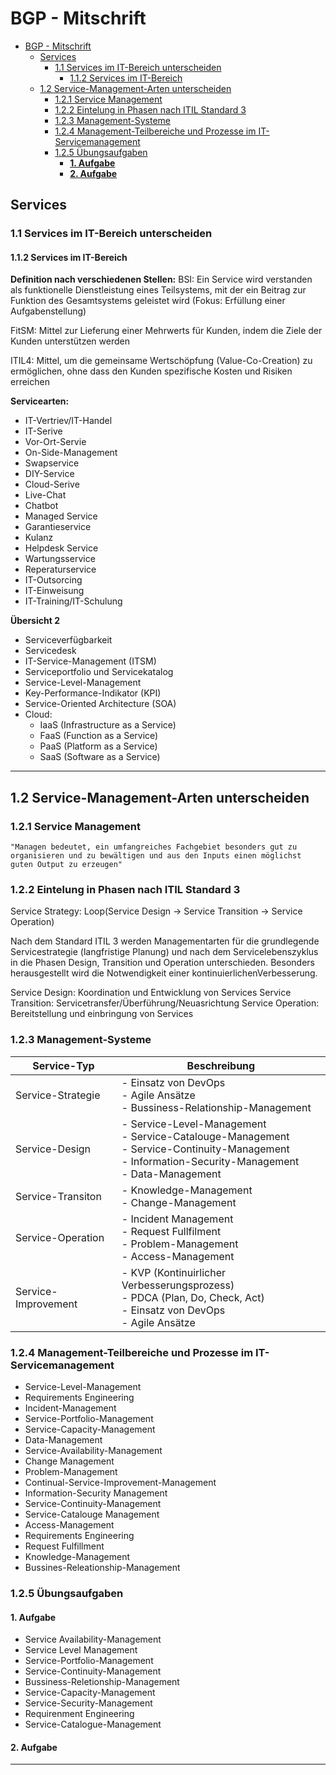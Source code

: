 # BGP - Mitschrift

- [BGP - Mitschrift](#bgp---mitschrift)
  - [Services](#services)
    - [1.1 Services im IT-Bereich unterscheiden](#11-services-im-it-bereich-unterscheiden)
      - [1.1.2 Services im IT-Bereich](#112-services-im-it-bereich)
  - [1.2 Service-Management-Arten unterscheiden](#12-service-management-arten-unterscheiden)
    - [1.2.1 Service Management](#121-service-management)
    - [1.2.2 Eintelung in Phasen nach ITIL Standard 3](#122-eintelung-in-phasen-nach-itil-standard-3)
    - [1.2.3 Management-Systeme](#123-management-systeme)
    - [1.2.4 Management-Teilbereiche und Prozesse im IT-Servicemanagement](#124-management-teilbereiche-und-prozesse-im-it-servicemanagement)
    - [1.2.5 Übungsaufgaben](#125-übungsaufgaben)
      - [**1. Aufgabe**](#1-aufgabe)
      - [**2. Aufgabe**](#2-aufgabe)

## Services

### 1.1 Services im IT-Bereich unterscheiden

#### 1.1.2 Services im IT-Bereich

**Definition nach verschiedenen Stellen:**
BSI: Ein Service wird verstanden als funktionelle Dienstleistung eines Teilsystems, mit der ein Beitrag zur Funktion des Gesamtsystems geleistet wird (Fokus: Erfüllung einer Aufgabenstellung)

FitSM: Mittel zur Lieferung einer Mehrwerts für Kunden, indem die Ziele der Kunden unterstützen werden

ITIL4: Mittel, um die gemeinsame Wertschöpfung (Value-Co-Creation) zu ermöglichen, ohne dass den Kunden spezifische Kosten und Risiken erreichen

**Servicearten:**

- IT-Vertriev/IT-Handel
- IT-Serive
- Vor-Ort-Servie
- On-Side-Management
- Swapservice
- DIY-Service
- Cloud-Serive
- Live-Chat
- Chatbot
- Managed Service
- Garantieservice
- Kulanz
- Helpdesk Service
- Wartungsservice
- Reperaturservice
- IT-Outsorcing
- IT-Einweisung
- IT-Training/IT-Schulung

**Übersicht 2**

- Serviceverfügbarkeit
- Servicedesk
- IT-Service-Management (ITSM)
- Serviceportfolio und Servicekatalog
- Service-Level-Management
- Key-Performance-Indikator (KPI)
- Service-Oriented Architecture (SOA)
- Cloud:
  - IaaS (Infrastructure as a Service)
  - FaaS (Function as a Service)
  - PaaS (Platform as a Service)
  - SaaS (Software as a Service)

---

## 1.2 Service-Management-Arten unterscheiden

### 1.2.1 Service Management

```t
"Managen bedeutet, ein umfangreiches Fachgebiet besonders gut zu organisieren und zu bewältigen und aus den Inputs einen möglichst guten Output zu erzeugen"
```

### 1.2.2 Eintelung in Phasen nach ITIL Standard 3

Service Strategy:
Loop(Service Design -> Service Transition -> Service Operation)

Nach  dem  Standard ITIL  3  werden  Managementarten  für  die  grundlegende  Servicestrategie  (langfristige Planung) und nach dem Servicelebenszyklus in die Phasen Design, Transition und Operation unterschieden. Besonders herausgestellt wird die Notwendigkeit einer kontinuierlichenVerbesserung.

Service Design:     Koordination und Entwicklung von Services
Service Transition: Servicetransfer/Überführung/Neuasrichtung
Service Operation:  Bereitstellung und einbringung von Services

### 1.2.3 Management-Systeme

| Service-Typ         | Beschreibung                                                                                                                                                      |
| ------------------- | ----------------------------------------------------------------------------------------------------------------------------------------------------------------- |
| Service-Strategie   | - Einsatz von DevOps<br />- Agile Ansätze<br />- Bussiness-Relationship-Management                                                                               |
| Service-Design      | - Service-Level-Management<br />- Service-Catalouge-Management<br />- Service-Continuity-Management<br />- Information-Security-Management<br />- Data-Management |
| Service-Transiton   | - Knowledge-Management<br />- Change-Management                                                                                                                   |
| Service-Operation   | - Incident Management<br />- Request Fullfilment<br />- Problem-Management<br />- Access-Management                                                               |
| Service-Improvement | - KVP (Kontinuirlicher Verbesserungsprozess)<br />- PDCA (Plan, Do, Check, Act)<br />- Einsatz von DevOps<br />- Agile Ansätze                                   |

### 1.2.4 Management-Teilbereiche und Prozesse im IT-Servicemanagement

- Service-Level-Management
- Requirements Engineering
- Incident-Management
- Service-Portfolio-Management
- Service-Capacity-Management
- Data-Management
- Service-Availability-Management
- Change Management
- Problem-Management
- Continual-Service-Improvement-Management
- Information-Security Management
- Service-Continuity-Management
- Service-Catalouge Management
- Access-Management
- Requirements Engineering
- Request Fulfillment
- Knowledge-Management
- Bussines-Releationship-Management

### 1.2.5 Übungsaufgaben

#### **1. Aufgabe**

- Service Availability-Management
- Service Level Management
- Service-Portfolio-Management
- Service-Continuity-Management
- Bussiness-Reletionship-Management
- Service-Capacity-Management
- Service-Security-Management
- Requirenment Engineering
- Service-Catalogue-Management

#### **2. Aufgabe**

---
